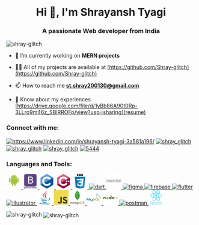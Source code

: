 <h1 align="center">Hi 👋, I'm Shrayansh Tyagi</h1>
<h3 align="center">A passionate Web developer from India</h3>

<p align="left"> <img src="https://komarev.com/ghpvc/?username=shray-glitch&label=Profile%20views&color=0e75b6&style=flat" alt="shray-glitch" /> </p>

- 🔭 I’m currently working on **MERN projects**

- 👨‍💻 All of my projects are available at [https://github.com/Shray-glitch](https://github.com/Shray-glitch)

- 📫 How to reach me **st.shray200130@gmail.com**

- 📄 Know about my experiences [https://drive.google.com/file/d/1yBb86A90t0Rp-3LLro9m46z_SBlRROFp/view?usp=sharing](resume)

<h3 align="left">Connect with me:</h3>
<p align="left">
<a href="https://linkedin.com/in/https://www.linkedin.com/in/shrayansh-tyagi-3a581a196/" target="blank"><img align="center" src="https://raw.githubusercontent.com/rahuldkjain/github-profile-readme-generator/master/src/images/icons/Social/linked-in-alt.svg" alt="https://www.linkedin.com/in/shrayansh-tyagi-3a581a196/" height="30" width="40" /></a>
<a href="https://www.codechef.com/users/shray_glitch" target="blank"><img align="center" src="https://cdn.jsdelivr.net/npm/simple-icons@3.1.0/icons/codechef.svg" alt="shray_glitch" height="30" width="40" /></a>
<a href="https://codeforces.com/profile/shray_glitch" target="blank"><img align="center" src="https://cdn.jsdelivr.net/npm/simple-icons@3.0.1/icons/codeforces.svg" alt="shray_glitch" height="30" width="40" /></a>
<a href="https://www.leetcode.com/shray_glitch" target="blank"><img align="center" src="https://raw.githubusercontent.com/rahuldkjain/github-profile-readme-generator/master/src/images/icons/Social/leet-code.svg" alt="shray_glitch" height="30" width="40" /></a>
<a href="https://discord.gg/5444" target="blank"><img align="center" src="https://raw.githubusercontent.com/rahuldkjain/github-profile-readme-generator/master/src/images/icons/Social/discord.svg" alt="5444" height="30" width="40" /></a>
</p>

<h3 align="left">Languages and Tools:</h3>
<p align="left"> <a href="https://developer.android.com" target="_blank"> <img src="https://raw.githubusercontent.com/devicons/devicon/master/icons/android/android-original-wordmark.svg" alt="android" width="40" height="40"/> </a> <a href="https://getbootstrap.com" target="_blank"> <img src="https://raw.githubusercontent.com/devicons/devicon/master/icons/bootstrap/bootstrap-plain-wordmark.svg" alt="bootstrap" width="40" height="40"/> </a> <a href="https://www.cprogramming.com/" target="_blank"> <img src="https://raw.githubusercontent.com/devicons/devicon/master/icons/c/c-original.svg" alt="c" width="40" height="40"/> </a> <a href="https://www.w3schools.com/cpp/" target="_blank"> <img src="https://raw.githubusercontent.com/devicons/devicon/master/icons/cplusplus/cplusplus-original.svg" alt="cplusplus" width="40" height="40"/> </a> <a href="https://www.w3schools.com/css/" target="_blank"> <img src="https://raw.githubusercontent.com/devicons/devicon/master/icons/css3/css3-original-wordmark.svg" alt="css3" width="40" height="40"/> </a> <a href="https://dart.dev" target="_blank"> <img src="https://www.vectorlogo.zone/logos/dartlang/dartlang-icon.svg" alt="dart" width="40" height="40"/> </a> <a href="https://expressjs.com" target="_blank"> <img src="https://raw.githubusercontent.com/devicons/devicon/master/icons/express/express-original-wordmark.svg" alt="express" width="40" height="40"/> </a> <a href="https://www.figma.com/" target="_blank"> <img src="https://www.vectorlogo.zone/logos/figma/figma-icon.svg" alt="figma" width="40" height="40"/> </a> <a href="https://firebase.google.com/" target="_blank"> <img src="https://www.vectorlogo.zone/logos/firebase/firebase-icon.svg" alt="firebase" width="40" height="40"/> </a> <a href="https://flutter.dev" target="_blank"> <img src="https://www.vectorlogo.zone/logos/flutterio/flutterio-icon.svg" alt="flutter" width="40" height="40"/> </a> <a href="https://www.adobe.com/in/products/illustrator.html" target="_blank"> <img src="https://www.vectorlogo.zone/logos/adobe_illustrator/adobe_illustrator-icon.svg" alt="illustrator" width="40" height="40"/> </a> <a href="https://www.java.com" target="_blank"> <img src="https://raw.githubusercontent.com/devicons/devicon/master/icons/java/java-original.svg" alt="java" width="40" height="40"/> </a> <a href="https://developer.mozilla.org/en-US/docs/Web/JavaScript" target="_blank"> <img src="https://raw.githubusercontent.com/devicons/devicon/master/icons/javascript/javascript-original.svg" alt="javascript" width="40" height="40"/> </a> <a href="https://www.mongodb.com/" target="_blank"> <img src="https://raw.githubusercontent.com/devicons/devicon/master/icons/mongodb/mongodb-original-wordmark.svg" alt="mongodb" width="40" height="40"/> </a> <a href="https://www.mysql.com/" target="_blank"> <img src="https://raw.githubusercontent.com/devicons/devicon/master/icons/mysql/mysql-original-wordmark.svg" alt="mysql" width="40" height="40"/> </a> <a href="https://nodejs.org" target="_blank"> <img src="https://raw.githubusercontent.com/devicons/devicon/master/icons/nodejs/nodejs-original-wordmark.svg" alt="nodejs" width="40" height="40"/> </a> <a href="https://postman.com" target="_blank"> <img src="https://www.vectorlogo.zone/logos/getpostman/getpostman-icon.svg" alt="postman" width="40" height="40"/> </a> <a href="https://reactjs.org/" target="_blank"> <img src="https://raw.githubusercontent.com/devicons/devicon/master/icons/react/react-original-wordmark.svg" alt="react" width="40" height="40"/> </a> </p>

<p><img align="left" src="https://github-readme-stats.vercel.app/api/top-langs?username=shray-glitch&show_icons=true&locale=en&layout=compact" alt="shray-glitch" /></p>

<p>&nbsp;<img align="center" src="https://github-readme-stats.vercel.app/api?username=shray-glitch&show_icons=true&locale=en" alt="shray-glitch" /></p>

